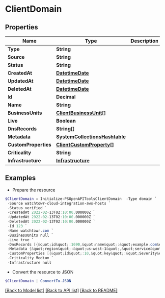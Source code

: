# ClientDomain
## Properties

Name | Type | Description | Notes
------------ | ------------- | ------------- | -------------
**Type** | **String** |  | 
**Source** | **String** |  | 
**Status** | **String** |  | 
**CreatedAt** | [**DatetimeDate**](DatetimeDate.md) |  | 
**UpdatedAt** | [**DatetimeDate**](DatetimeDate.md) |  | 
**DeletedAt** | [**DatetimeDate**](DatetimeDate.md) |  | 
**Id** | **Decimal** |  | 
**Name** | **String** |  | 
**BusinessUnits** | [**ClientBusinessUnit[]**](ClientBusinessUnit.md) |  | 
**Live** | **Boolean** |  | 
**DnsRecords** | **String[]** |  | 
**Metadata** | [**SystemCollectionsHashtable**](.md) |  | 
**CustomProperties** | [**ClientCustomProperty[]**](ClientCustomProperty.md) |  | 
**Criticality** | **String** |  | 
**Infrastructure** | [**Infrastructure**](Infrastructure.md) |  | [optional] 

## Examples

- Prepare the resource
```powershell
$ClientDomain = Initialize-PSOpenAPIToolsClientDomain  -Type domain `
 -Source watchtowr-cloud-integration-aws-hosts `
 -Status verified `
 -CreatedAt 2022-02-13T02:10:00.000000Z `
 -UpdatedAt 2022-02-13T02:10:00.000000Z `
 -DeletedAt 2022-02-13T02:10:00.000000Z `
 -Id 123 `
 -Name watchtowr.com `
 -BusinessUnits null `
 -Live true `
 -DnsRecords [{&quot;id&quot;:1690,&quot;name&quot;:&quot;example.com&quot;,&quot;type&quot;:&quot;A&quot;,&quot;ttl&quot;:922,&quot;value&quot;:&quot;123.123.123.123&quot;,&quot;discovered_on&quot;:&quot;2024-08-19T08:58:26.000Z&quot;},{&quot;id&quot;:1685,&quot;name&quot;:&quot;example.com&quot;,&quot;type&quot;:&quot;AAAA&quot;,&quot;ttl&quot;:2687,&quot;value&quot;:&quot;0000:0000:0000:0000:0000:ffff:7b7b:7b7b&quot;,&quot;discovered_on&quot;:&quot;2024-08-19T08:58:26.000Z&quot;}] `
 -Metadata {&quot;region&quot;:&quot;us-west-1&quot;,&quot;service&quot;:&quot;AWS&quot;} `
 -CustomProperties [{&quot;id&quot;:10,&quot;key&quot;:&quot;Severity&quot;,&quot;value&quot;:&quot;normal&quot;,&quot;isPreset&quot;:false,&quot;modelType&quot;:&quot;domain&quot;,&quot;modelId&quot;:209,&quot;createdAt&quot;:&quot;2024-09-24T02:37:27.000Z&quot;,&quot;updatedAt&quot;:&quot;2024-09-24T02:38:35.000Z&quot;},{&quot;id&quot;:10,&quot;key&quot;:&quot;Vulnerability&quot;,&quot;value&quot;:&quot;low risk&quot;,&quot;isPreset&quot;:false,&quot;modelType&quot;:&quot;domain&quot;,&quot;modelId&quot;:209,&quot;createdAt&quot;:&quot;2024-09-24T02:37:27.000Z&quot;,&quot;updatedAt&quot;:&quot;2024-09-24T02:38:35.000Z&quot;}] `
 -Criticality Medium `
 -Infrastructure null
```

- Convert the resource to JSON
```powershell
$ClientDomain | ConvertTo-JSON
```

[[Back to Model list]](../README.md#documentation-for-models) [[Back to API list]](../README.md#documentation-for-api-endpoints) [[Back to README]](../README.md)

